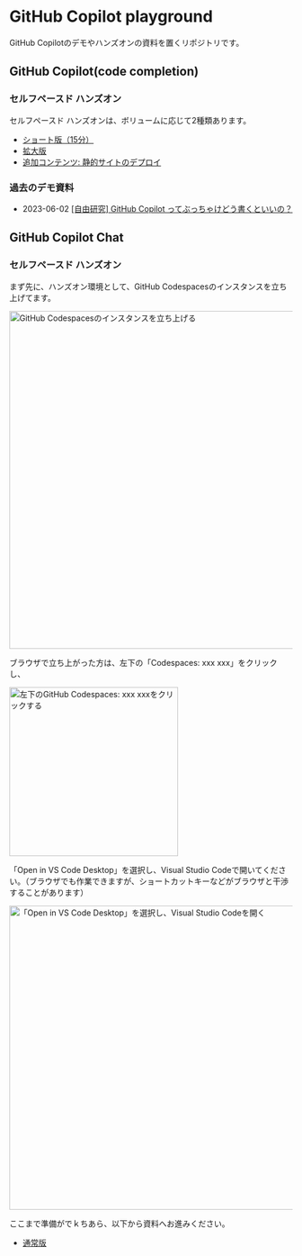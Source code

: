 # GitHub Copilot playground

GitHub Copilotのデモやハンズオンの資料を置くリポジトリです。

## GitHub Copilot(code completion)

### セルフペースド ハンズオン

セルフペースド ハンズオンは、ボリュームに応じて2種類あります。

- [ショート版（15分）](./docs/code-completion/self-paced-handson/short.md)
- [拡大版](./docs/code-completion/self-paced-handson/advanced.md)
- [追加コンテンツ: 静的サイトのデプロイ](./docs/code-completion/self-paced-handson/deploy-chart.md)

### 過去のデモ資料

- 2023-06-02 [[自由研究] GitHub Copilot ってぶっちゃけどう書くといいの？](./docs/code-completion/demo.md)

## GitHub Copilot Chat

### セルフペースド ハンズオン

まず先に、ハンズオン環境として、GitHub Codespacesのインスタンスを立ち上げてます。

<img src="https://github.com/dzeyelid/github-copilot-playground/assets/977117/47623e12-034e-46b8-b221-cd24199417d5" alt="GitHub Codespacesのインスタンスを立ち上げる" width="600">

ブラウザで立ち上がった方は、左下の「Codespaces: xxx xxx」をクリックし、

<img src="https://github.com/dzeyelid/github-copilot-playground/assets/977117/5dc24be7-deb2-42ab-b1c8-1535368351a6" alt="左下のGitHub Codespaces: xxx xxxをクリックする" width="300">

「Open in VS Code Desktop」を選択し、Visual Studio Codeで開いてください。（ブラウザでも作業できますが、ショートカットキーなどがブラウザと干渉することがあります）

<img src="https://github.com/dzeyelid/github-copilot-playground/assets/977117/e918ed4a-8214-4c0e-a98c-328ccabffb20" alt="「Open in VS Code Desktop」を選択し、Visual Studio Codeを開く" width="540">

ここまで準備がでｋちあら、以下から資料へお進みください。

- [通常版](./docs/chat/self-paced-handson/standard.md)
